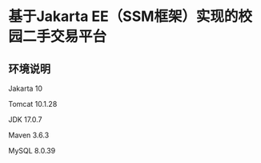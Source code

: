 # 基于Jakarta EE（SSM框架）实现的校园二手交易平台

## 环境说明

Jakarta 10

Tomcat 10.1.28

JDK 17.0.7

Maven 3.6.3

MySQL 8.0.39